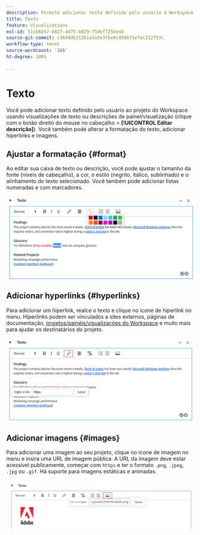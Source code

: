 ```yaml
---
description: Permite adicionar texto definido pelo usuário à Workspace.
title: Texto
feature: Visualizations
exl-id: 51cb6b57-682f-4475-b829-75def725be43
source-git-commit: c36dddb31261a3a5e37be9c4566f5e7ec212f53c
workflow-type: tm+mt
source-wordcount: '168'
ht-degree: 100%

---
```


# Texto

Você pode adicionar texto definido pelo usuário ao projeto do Workspace usando visualizações de texto ou descrições de painel/visualização (clique com o botão direito do mouse no cabeçalho > **[!UICONTROL Editar descrição]**). Você também pode alterar a formatação do texto, adicionar hiperlinks e imagens.

## Ajustar a formatação {#format}

Ao editar sua caixa de texto ou descrição, você pode ajustar o tamanho da fonte (níveis de cabeçalho), a cor, o estilo (negrito, itálico, sublinhado) e o alinhamento do texto selecionado. Você também pode adicionar listas numeradas e com marcadores.

![](assets/format.png)

## Adicionar hyperlinks {#hyperlinks}

Para adicionar um hiperlink, realce o texto e clique no ícone de hiperlink no menu. Hiperlinks podem ser vinculados a sites externos, páginas de documentação, [projetos/painéis/visualizações do Workspace](https://experienceleague.adobe.com/docs/analytics/analyze/analysis-workspace/curate-share/shareable-links.html?lang=pt-BR) e muito mais para ajudar os destinatários do projeto.

![](assets/hyperlink.png)

## Adicionar imagens {#images}

Para adicionar uma imagem ao seu projeto, clique no ícone de imagem no menu e insira uma URL de imagem pública. A URL da imagem deve estar acessível publicamente, começar com `https` e ter o formato `.png`, `.jpeg`, `.jpg` ou `.gif`. Há suporte para imagens estáticas e animadas.

![](assets/image.png)
